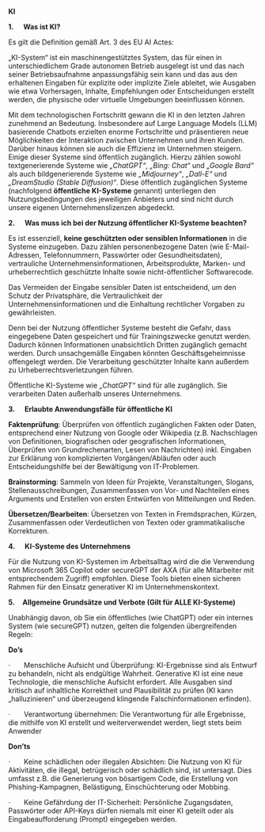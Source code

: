 **KI**

**1.**     **Was ist KI?**

Es gilt die Definition gemäß Art. 3 des EU AI Actes:

„KI-System“ ist ein maschinengestütztes System, das für einen in unterschiedlichem Grade autonomen Betrieb ausgelegt ist und das nach seiner Betriebsaufnahme anpassungsfähig sein kann und das aus den erhaltenen Eingaben für explizite oder implizite Ziele ableitet, wie Ausgaben wie etwa Vorhersagen, Inhalte, Empfehlungen oder Entscheidungen erstellt werden, die physische oder virtuelle Umgebungen beeinflussen können.

Mit dem technologischen Fortschritt gewann die KI in den letzten Jahren zunehmend an Bedeutung. Insbesondere auf Large Language Models (LLM) basierende Chatbots erzielten enorme Fortschritte und präsentieren neue Möglichkeiten der Interaktion zwischen Unternehmen und ihren Kunden. Darüber hinaus können sie auch die Effizienz im Unternehmen steigern. Einige dieser Systeme sind öffentlich zugänglich. Hierzu zählen sowohl textgenerierende Systeme wie _„ChatGPT“_, _„Bing: Chat“_ und _„Google Bard“_ als auch bildgenerierende Systeme wie _„Midjourney“_, _„Dall-E“_ und _„DreamStudio (Stable Diffusion)“_. Diese öffentlich zugänglichen Systeme (nachfolgend **öffentliche KI-Systeme** genannt) unterliegen den Nutzungsbedingungen des jeweiligen Anbieters und sind nicht durch unsere eigenen Unternehmenslizenzen abgedeckt.

**2.**     **Was muss ich bei der Nutzung öffentlicher KI-Systeme beachten?**

Es ist essenziell, **keine geschützten oder sensiblen Informationen** in die Systeme einzugeben. Dazu zählen personenbezogene Daten (wie E-Mail-Adressen, Telefonnummern, Passwörter oder Gesundheitsdaten), vertrauliche Unternehmensinformationen, Arbeitsprodukte, Marken- und urheberrechtlich geschützte Inhalte sowie nicht-öffentlicher Softwarecode.

Das Vermeiden der Eingabe sensibler Daten ist entscheidend, um den Schutz der Privatsphäre, die Vertraulichkeit der Unternehmensinformationen und die Einhaltung rechtlicher Vorgaben zu gewährleisten.

Denn bei der Nutzung öffentlicher Systeme besteht die Gefahr, dass eingegebene Daten gespeichert und für Trainingszwecke genutzt werden. Dadurch können Informationen unabsichtlich Dritten zugänglich gemacht werden. Durch unsachgemäße Eingaben könnten Geschäftsgeheimnisse offengelegt werden. Die Verarbeitung geschützter Inhalte kann außerdem zu Urheberrechtsverletzungen führen.

Öffentliche KI-Systeme wie _„ChatGPT“_ sind für alle zugänglich. Sie verarbeiten Daten außerhalb unseres Unternehmens.

**3.**     **Erlaubte Anwendungsfälle für öffentliche KI**

**Faktenprüfung**: Überprüfen von öffentlich zugänglichen Fakten oder Daten, entsprechend einer Nutzung von Google oder Wikipedia (z.B. Nachschlagen von Definitionen, biografischen oder geografischen Informationen, Überprüfen von Grundrechenarten, Lesen von Nachrichten) inkl. Eingaben zur Erklärung von komplizierten Vorgängen/Abläufen oder auch Entscheidungshilfe bei der Bewältigung von IT-Problemen.

**Brainstorming**: Sammeln von Ideen für Projekte, Veranstaltungen, Slogans, Stellenausschreibungen, Zusammenfassen von Vor- und Nachteilen eines Arguments und Erstellen von ersten Entwürfen von Mitteilungen und Reden.

**Übersetzen/Bearbeiten**: Übersetzen von Texten in Fremdsprachen, Kürzen, Zusammenfassen oder Verdeutlichen von Texten oder grammatikalische Korrekturen.

  

**4.**     **KI-Systeme des Unternehmens**

Für die Nutzung von KI-Systemen im Arbeitsalltag wird die die Verwendung von Microsoft 365 Copilot oder secureGPT der AXA (für alle Mitarbeiter mit entsprechendem Zugriff) empfohlen. Diese Tools bieten einen sicheren Rahmen für den Einsatz generativer KI im Unternehmenskontext.

**5.**    **Allgemeine** **Grundsätze und Verbote (Gilt für ALLE KI-Systeme)**

Unabhängig davon, ob Sie ein öffentliches (wie ChatGPT) oder ein internes System (wie secureGPT) nutzen, gelten die folgenden übergreifenden Regeln:

**Do’s**

·       Menschliche Aufsicht und Überprüfung: KI-Ergebnisse sind als Entwurf zu behandeln, nicht als endgültige Wahrheit. Generative KI ist eine neue Technologie, die menschliche Aufsicht erfordert. Alle Ausgaben sind kritisch auf inhaltliche Korrektheit und Plausibilität zu prüfen (KI kann „halluzinieren“ und überzeugend klingende Falschinformationen erfinden).

·       Verantwortung übernehmen: Die Verantwortung für alle Ergebnisse, die mithilfe von KI erstellt und weiterverwendet werden, liegt stets beim Anwender

**Don’ts**

·       Keine schädlichen oder illegalen Absichten: Die Nutzung von KI für Aktivitäten, die illegal, betrügerisch oder schädlich sind, ist untersagt. Dies umfasst z.B. die Generierung von bösartigem Code, die Erstellung von Phishing-Kampagnen, Belästigung, Einschüchterung oder Mobbing.

·       Keine Gefährdung der IT-Sicherheit: Persönliche Zugangsdaten, Passwörter oder API-Keys dürfen niemals mit einer KI geteilt oder als Eingabeaufforderung (Prompt) eingegeben werden.